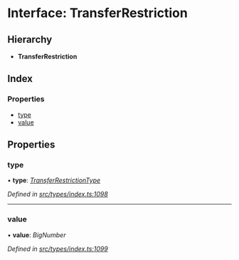 # Interface: TransferRestriction

## Hierarchy

* **TransferRestriction**

## Index

### Properties

* [type](transferrestriction.md#type)
* [value](transferrestriction.md#value)

## Properties

###  type

• **type**: *[TransferRestrictionType](../enums/transferrestrictiontype.md)*

*Defined in [src/types/index.ts:1098](https://github.com/PolymathNetwork/polymesh-sdk/blob/108d588b/src/types/index.ts#L1098)*

___

###  value

• **value**: *BigNumber*

*Defined in [src/types/index.ts:1099](https://github.com/PolymathNetwork/polymesh-sdk/blob/108d588b/src/types/index.ts#L1099)*
